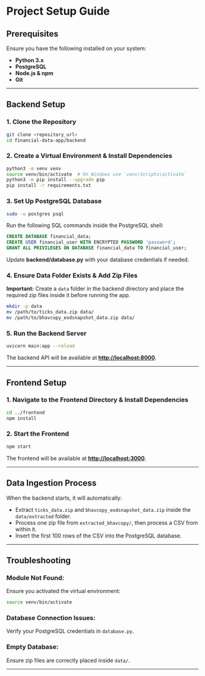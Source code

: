# **Project Setup Guide**

## **Prerequisites**
Ensure you have the following installed on your system:
- **Python 3.x**
- **PostgreSQL**
- **Node.js & npm**
- **Git**

---

## **Backend Setup**

### **1. Clone the Repository**
```sh
git clone <repository_url>
cd financial-data-app/backend
```

### **2. Create a Virtual Environment & Install Dependencies**
```sh
python3 -m venv venv
source venv/bin/activate  # On Windows use `venv\Scripts\activate`
python3 -m pip install --upgrade pip
pip install -r requirements.txt
```

### **3. Set Up PostgreSQL Database**
```sh
sudo -u postgres psql
```
Run the following SQL commands inside the PostgreSQL shell:
```sql
CREATE DATABASE financial_data;
CREATE USER financial_user WITH ENCRYPTED PASSWORD 'password';
GRANT ALL PRIVILEGES ON DATABASE financial_data TO financial_user;
```
Update **backend/database.py** with your database credentials if needed.

### **4. Ensure Data Folder Exists & Add Zip Files**
**Important:** Create a `data` folder in the backend directory and place the required zip files inside it before running the app.
```sh
mkdir -p data
mv /path/to/ticks_data.zip data/
mv /path/to/bhavcopy_eodsnapshot_data.zip data/
```

### **5. Run the Backend Server**
```sh
uvicorn main:app --reload
```
The backend API will be available at **[http://localhost:8000](http://localhost:8000)**.

---

## **Frontend Setup**

### **1. Navigate to the Frontend Directory & Install Dependencies**
```sh
cd ../frontend
npm install
```

### **2. Start the Frontend**
```sh
npm start
```
The frontend will be available at **[http://localhost:3000](http://localhost:3000)**.

---

## **Data Ingestion Process**
When the backend starts, it will automatically:
- Extract `ticks_data.zip` and `bhavcopy_eodsnapshot_data.zip` inside the `data/extracted` folder.
- Process one zip file from `extracted_bhavcopy/`, then process a CSV from within it.
- Insert the first 100 rows of the CSV into the PostgreSQL database.

---

## **Troubleshooting**

### **Module Not Found:**
Ensure you activated the virtual environment:
```sh
source venv/bin/activate
```

### **Database Connection Issues:**
Verify your PostgreSQL credentials in `database.py`.

### **Empty Database:**
Ensure zip files are correctly placed inside `data/`.

---
